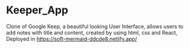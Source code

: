 # Keeper_App
Clone of Google Keep, a beautiful looking User Interface, allows users to add notes with title and content, created by using html, css and React, Deployed in
 https://soft-mermaid-ddcde8.netlify.app/
